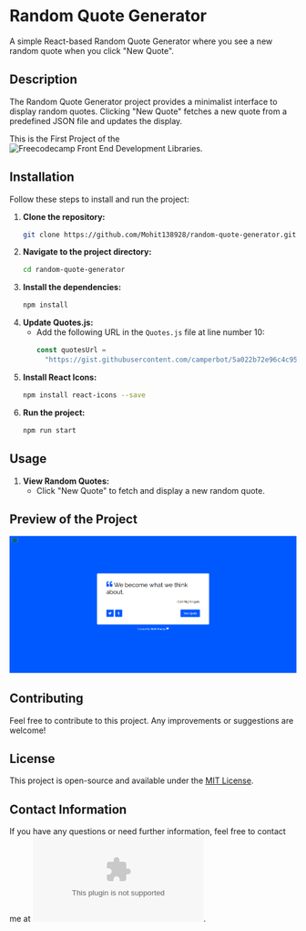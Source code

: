 # Random Quote Generator

A simple React-based Random Quote Generator where you see a new random quote when you click "New Quote".

## Description

The Random Quote Generator project provides a minimalist interface to display random quotes. Clicking "New Quote" fetches a new quote from a predefined JSON file and updates the display.

This is the First Project of the ![Freecodecamp Front End Development Libraries](https://www.freecodecamp.org/learn/front-end-development-libraries).

## Installation

Follow these steps to install and run the project:

1. **Clone the repository:**
   ```sh
   git clone https://github.com/Mohit138928/random-quote-generator.git
   ```
2. **Navigate to the project directory:**
   ```sh
   cd random-quote-generator
   ```
3. **Install the dependencies:**
   ```sh
   npm install
   ```
4. **Update Quotes.js:**
   - Add the following URL in the `Quotes.js` file at line number 10:
     ```javascript
     const quotesUrl =
       "https://gist.githubusercontent.com/camperbot/5a022b72e96c4c9585c32bf6a75f62d9/raw/e3c6895ce42069f0ee7e991229064f167fe8ccdc/quotes.json";
     ```
5. **Install React Icons:**
   ```sh
   npm install react-icons --save
   ```
6. **Run the project:**
   ```sh
   npm run start
   ```

## Usage

1. **View Random Quotes:**
   - Click "New Quote" to fetch and display a new random quote.

## Preview of the Project

![Preview-1](images/Preview_1.png)

## Contributing

Feel free to contribute to this project. Any improvements or suggestions are welcome!

## License

This project is open-source and available under the [MIT License](LICENSE).

## Contact Information

If you have any questions or need further information, feel free to contact me at ![Mohit Maurya](mauryamohit138@gmail.com).
